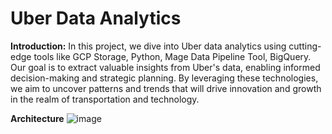 # Uber Data Analytics 
**Introduction:**
In this project, we dive into Uber data analytics using cutting-edge tools like GCP Storage, Python, Mage Data Pipeline Tool, BigQuery. Our goal is to extract valuable insights from Uber's data, enabling informed decision-making and strategic planning. By leveraging these technologies, we aim to uncover patterns and trends that will drive innovation and growth in the realm of transportation and technology.

**Architecture**
![image](https://github.com/dharmi15/Uber-data/assets/79712938/8340fc4c-0760-4c80-9088-0ede1bb430c3)
